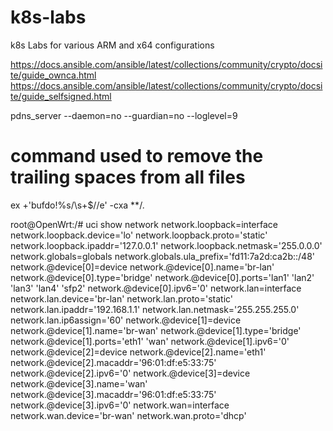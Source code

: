 # k8s-labs
k8s Labs for various ARM and x64 configurations

https://docs.ansible.com/ansible/latest/collections/community/crypto/docsite/guide_ownca.html
https://docs.ansible.com/ansible/latest/collections/community/crypto/docsite/guide_selfsigned.html

pdns_server --daemon=no --guardian=no --loglevel=9



# command used to remove the trailing spaces from all files
ex +'bufdo!%s/\s\+$//e' -cxa **/*.*

root@OpenWrt:/# uci show network
network.loopback=interface
network.loopback.device='lo'
network.loopback.proto='static'
network.loopback.ipaddr='127.0.0.1'
network.loopback.netmask='255.0.0.0'
network.globals=globals
network.globals.ula_prefix='fd11:7a2d:ca2b::/48'
network.@device[0]=device
network.@device[0].name='br-lan'
network.@device[0].type='bridge'
network.@device[0].ports='lan1' 'lan2' 'lan3' 'lan4' 'sfp2'
network.@device[0].ipv6='0'
network.lan=interface
network.lan.device='br-lan'
network.lan.proto='static'
network.lan.ipaddr='192.168.1.1'
network.lan.netmask='255.255.255.0'
network.lan.ip6assign='60'
network.@device[1]=device
network.@device[1].name='br-wan'
network.@device[1].type='bridge'
network.@device[1].ports='eth1' 'wan'
network.@device[1].ipv6='0'
network.@device[2]=device
network.@device[2].name='eth1'
network.@device[2].macaddr='96:01:df:e5:33:75'
network.@device[2].ipv6='0'
network.@device[3]=device
network.@device[3].name='wan'
network.@device[3].macaddr='96:01:df:e5:33:75'
network.@device[3].ipv6='0'
network.wan=interface
network.wan.device='br-wan'
network.wan.proto='dhcp'
